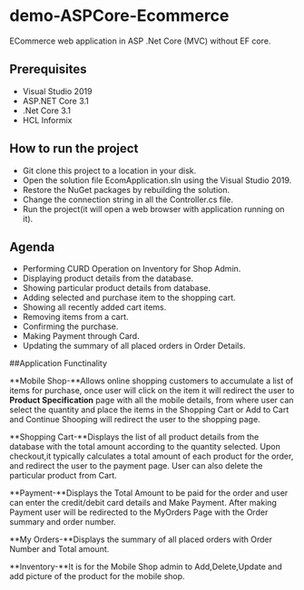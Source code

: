 # demo-ASPCore-Ecommerce
ECommerce web application in ASP .Net Core (MVC) without EF core.

## Prerequisites

* Visual Studio 2019 
* ASP.NET Core 3.1 
* .Net Core 3.1
* HCL Informix

## How to run the project

* Git clone this project to a location in your disk.
* Open the solution file EcomApplication.sln using the Visual Studio 2019.
* Restore the NuGet packages by rebuilding the solution.
* Change the connection string in all the Controller.cs file.
* Run the project(it will open a web browser with application running on it).

## Agenda

* Performing CURD Operation on Inventory for Shop Admin.
* Displaying product details from the database.
* Showing particular product details from database.
* Adding selected and purchase item to the shopping cart.
* Showing all recently added cart items.
* Removing items from a cart.
* Confirming the purchase.
* Making Payment through Card.
* Updating the summary of all placed orders in Order Details.


##Application Functinality

**Mobile Shop-**Allows online shopping customers to accumulate a list of items for purchase, once user will click on the item it will redirect the user to **Product Specification** page with all the mobile details, from where user can select the quantity and place the items in the Shopping Cart or Add to Cart and Continue Shooping will redirect the user to the shopping page.

**Shopping Cart-**Displays the list of all product details from the database with the total amount according to the quantity selected. Upon checkout,it typically calculates a total amount of each product for the order, and redirect the user to the payment page. User can also delete the particular product from Cart.

**Payment-**Displays the Total Amount to be paid for the order and user can enter the credit/debit card details and Make Payment. After making Payment user will be redirected to the MyOrders Page with the Order summary and order number.

**My Orders-**Displays the summary of all placed orders with Order Number and Total amount.

**Inventory-**It is for the Mobile Shop admin to Add,Delete,Update and add picture of the product for the mobile shop.



